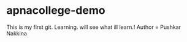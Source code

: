 # apnacollege-demo
This is my first git. Learning. will see what ill learn.!
Author = Pushkar Nakkina
